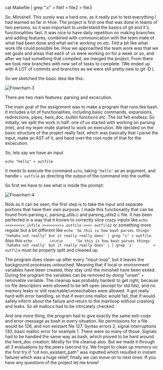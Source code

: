 cat Makefile | grep ".c" > file1 > file2 > file3

So, Minishell. This surely was a hard one, as it really put to test everything I had learned so far in Hive. 
The project is first one that was done in teams of two persons, so it was important to understand the basics of git and it's functionalities fast. It was nice 
to have daily repetition on making branches and adding features, combined with communication with the team mate of what had been done and what 
we're working on etc. Felt a bit like what work life could possible be. How we approached the team work was that we set goals and areas that each
of us were working on for a week or so, and after we had something that compiled, we merged the project. From there we 
took new branches with new set of tasks to complete. (We ended up with A LOT of commits and branches as we were still pretty new to git :D ).

So we sketched the basic idea like this:

![Flowchart-3](https://github.com/user-attachments/assets/5b9732e4-aa8a-4c5a-a668-6e4aa2ef95ec)

There are two main features: parsing and excecution.

The main goal of the assignment was to make a program that runs like bash. It includes a lot of functionalities, including basic commands, expansions, redirections, pipes, 
here_doc, builtin functions etc. The list felt endless. So initially, we split the work in half: one of us started with working on parsing (me), and my team-mate
started to work on execution. We decided on the basic structure of the project really fast, which was basically that I parse the input, make an AST of it, and hand over the root node of that for the excecution.

So, lets say we have an input

`echo "hello" > outfile `

It needs to execute the command `echo`, taking `"hello"` as an argument, and handle `> outfile` as directing the output of the command into the outfile.

So first we have to see what is inside the prompt:

![Flowchart-4](https://github.com/user-attachments/assets/8d1e14cc-1392-423c-8d07-2211746a6c79)

Now as it can be seen, the first step is to take the input and separate portions that have their own purpose. I made this functionality that can be found from parsing.c, parsing_utils.c and parsing_utils2.c file. It has been perfected in a way that it knows to correctly slice crazy inputs like `echo <<<<<<<<< infile >>>>>>>>>> outfile >>>> outfile2` or something more regular but a bit different like `echo 'So this is how bash parses things "hahaha not really" but it really really does' | grep "i" > outfile`.
Also this `echo        \n\n\n      "So this is how bash parses things 'hahaha not really' but it really really does' | | grep 'i'         >            outfile` must be properly split and cleaned up. 

The program does clean-up after every "input-loop", but it leaves the background processes untouched. Meaning that if local or environment variables have been created, they
stay until the minishell have been exited. During the program the variables can be removed by doing "unset" + removable variable. The cleanup was probably hardest to get right, because no file descriptors were allowed to be left open (except for std fds), and no memory leaks or still reachable/unreachables were allowed. It got really hard with error
handling, so that if even one malloc would fail, that if would safely inform about the failure and return to the mainloop without crashing and leaks. So all mallocs had to be 
intricately checked. 

And one more thing, the program had to give exactly the same exit-code and error-message as bash in every situation. No permissions for a file would be 126, and non existant 
file 127. Syntax errors 2, signal interruptions 130, basic malloc error for example 1. There were so many of those. Signals had to be handled the same way as bash, which proved
to be hard around the here_doc creation. Mostly for the cleanup also. But we made it through all 3 evaluations by the peers (second try. We forgot to clean up memory on the first try if "cd non_existant_path" was inputted which resulted in instant failure) which was a huge relief, finally we can move on to next ones. If you have any questions of the project let me know!
